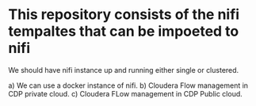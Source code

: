 # This repository consists of the nifi tempaltes that can be impoeted to nifi

We should have nifi instance up and running either single or clustered.

a) We can use a docker instance of nifi.
b) Cloudera Flow management in CDP private cloud.
c) Cloudera FLow management in CDP Public cloud.
